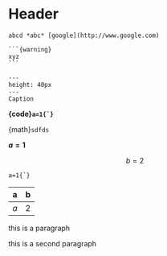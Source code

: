 # Header

````{note}
abcd *abc* [google](http://www.google.com)

```{warning}
xyz
```

````

```{figure} example.jpg
---
height: 40px
---
Caption
```

**{code}`` a=1{`} ``**

{math}`sdfds`

**$a=1$**

$$b=2$$

`` a=1{`} ``

| a   | b |
|-----|---|
| *a* | 2 |

this
is
a
paragraph

this is a second paragraph
